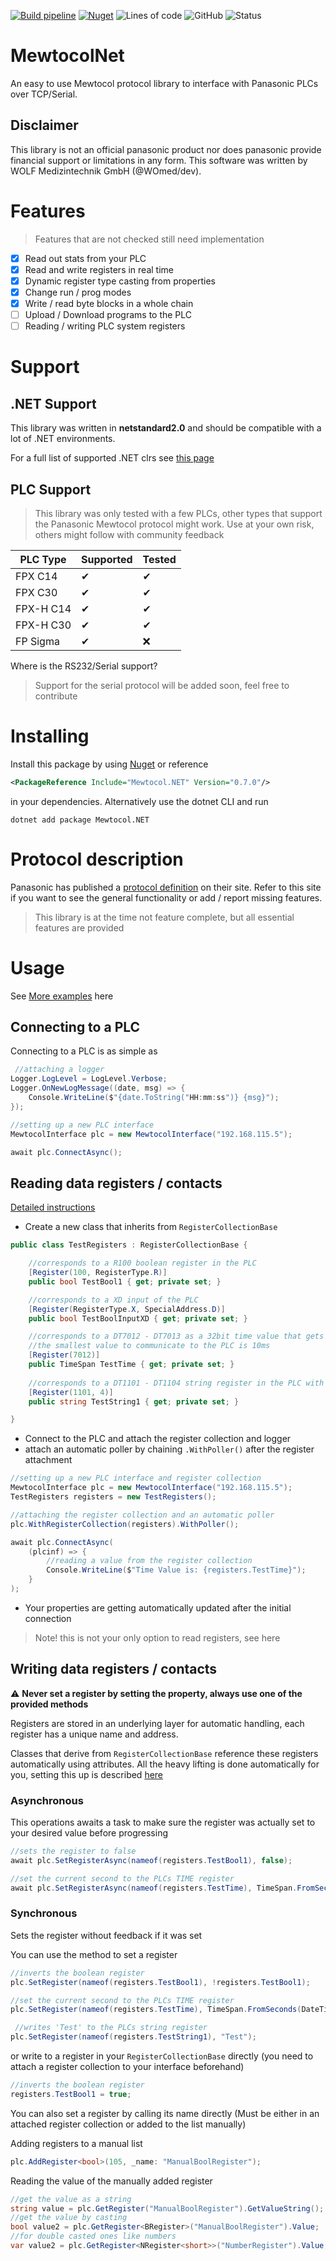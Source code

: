 [![Build pipeline](https://github.com/WOmed/MewtocolNet/actions/workflows/build-pipeline.yml/badge.svg)](https://github.com/WOmed/MewtocolNet/actions/workflows/build-pipeline.yml)
[![Nuget](https://img.shields.io/nuget/v/Mewtocol.NET)](https://www.nuget.org/packages/Mewtocol.NET)
![Lines of code](https://img.shields.io/tokei/lines/github/WOmed/MewtocolNet)
![GitHub](https://img.shields.io/github/license/WOmed/MewtocolNet)
![Status](https://img.shields.io/badge/Status-In%20dev-orange)

# MewtocolNet
An easy to use Mewtocol protocol library to interface with Panasonic PLCs over TCP/Serial.

## Disclaimer 
This library is not an official panasonic product nor does panasonic provide financial support or limitations in any form. 
This software was written by WOLF Medizintechnik GmbH (@WOmed/dev).

# Features

> Features that are not checked still need implementation

- [x] Read out stats from your PLC
- [x] Read and write registers in real time
- [x] Dynamic register type casting from properties
- [x] Change run / prog modes
- [x] Write / read byte blocks in a whole chain
- [ ] Upload / Download programs to the PLC
- [ ] Reading / writing PLC system registers

# Support

## .NET Support

This library was written in **netstandard2.0** and should be compatible with a lot of .NET environments.

For a full list of supported .NET clrs see [this page](https://docs.microsoft.com/de-de/dotnet/standard/net-standard?tabs=net-standard-2-0#select-net-standard-version)

## PLC Support

> This library was only tested with a few PLCs, other types that support the Panasonic Mewtocol protocol might work. 
> Use at your own risk, others might follow with community feedback

|PLC Type|Supported|Tested|
|--------|---------|------|
FPX C14  |✔        |✔   |
FPX C30  |✔        |✔   |
FPX-H C14|✔        |✔   |
FPX-H C30|✔        |✔   |
FP Sigma |✔        |❌  |

Where is the RS232/Serial support?

> Support for the serial protocol will be added soon, feel free to contribute

# Installing

Install this package by using [Nuget](https://www.nuget.org/packages/Mewtocol.NET) or reference 
```XML
<PackageReference Include="Mewtocol.NET" Version="0.7.0"/>
```
in your dependencies.
Alternatively use the dotnet CLI and run 
```Shell
dotnet add package Mewtocol.NET
```

# Protocol description

Panasonic has published a [protocol definition](https://mediap.industry.panasonic.eu/assets/custom-upload/Factory%20&%20Automation/PLC/Manuals/mn_all_plcs_mewtocol_user_pidsx_en.pdf) on their site.
Refer to this site if you want to see the general functionality or add / report missing features.

> This library is at the time not feature complete, but all essential features are provided

# Usage

See [More examples](/Examples) here

## Connecting to a PLC 

Connecting to a PLC is as simple as 

```C#
 //attaching a logger
Logger.LogLevel = LogLevel.Verbose;
Logger.OnNewLogMessage((date, msg) => {
    Console.WriteLine($"{date.ToString("HH:mm:ss")} {msg}");
});

//setting up a new PLC interface
MewtocolInterface plc = new MewtocolInterface("192.168.115.5");

await plc.ConnectAsync();
```

## Reading data registers / contacts

[Detailed instructions](https://github.com/WOmed/MewtocolNet/wiki/Attribute-handled-reading)

- Create a new class that inherits from `RegisterCollectionBase`

```C#
public class TestRegisters : RegisterCollectionBase {

    //corresponds to a R100 boolean register in the PLC
    [Register(100, RegisterType.R)]
    public bool TestBool1 { get; private set; }

    //corresponds to a XD input of the PLC
    [Register(RegisterType.X, SpecialAddress.D)]
    public bool TestBoolInputXD { get; private set; } 

    //corresponds to a DT7012 - DT7013 as a 32bit time value that gets parsed as a timespan (TIME)
    //the smallest value to communicate to the PLC is 10ms
    [Register(7012)]
    public TimeSpan TestTime { get; private set; }  
    
    //corresponds to a DT1101 - DT1104 string register in the PLC with (STRING[4])
    [Register(1101, 4)]
    public string TestString1 { get; private set; }

}
```

- Connect to the PLC and attach the register collection and logger
- attach an automatic poller by chaining `.WithPoller()` after the register attachment

```C#
//setting up a new PLC interface and register collection
MewtocolInterface plc = new MewtocolInterface("192.168.115.5");
TestRegisters registers = new TestRegisters();

//attaching the register collection and an automatic poller
plc.WithRegisterCollection(registers).WithPoller();

await plc.ConnectAsync(
    (plcinf) => {
        //reading a value from the register collection
        Console.WriteLine($"Time Value is: {registers.TestTime}");
    }
);
```
- Your properties are getting automatically updated after the initial connection

> Note! this is not your only option to read registers, see here

## Writing data registers / contacts

⚠ **Never set a register by setting the property, always use one of the provided methods**

Registers are stored in an underlying layer for automatic handling, each register has a unique name and address.

Classes that derive from `RegisterCollectionBase` reference these registers automatically using attributes. 
All the heavy lifting is done automatically for you, setting this up is described [here](https://github.com/WOmed/MewtocolNet/wiki/Attribute-handled-reading)

### Asynchronous

This operations awaits a task to make sure the register was actually set to your desired value before progressing

```C#
//sets the register to false
await plc.SetRegisterAsync(nameof(registers.TestBool1), false);

//set the current second to the PLCs TIME register
await plc.SetRegisterAsync(nameof(registers.TestTime), TimeSpan.FromSeconds(DateTime.Now.Second));
```

### Synchronous

Sets the register without feedback if it was set

You can use the method to set a register

```C#
//inverts the boolean register
plc.SetRegister(nameof(registers.TestBool1), !registers.TestBool1);

//set the current second to the PLCs TIME register
plc.SetRegister(nameof(registers.TestTime), TimeSpan.FromSeconds(DateTime.Now.Second));

 //writes 'Test' to the PLCs string register
plc.SetRegister(nameof(registers.TestString1), "Test");
```

or write to a register in your `RegisterCollectionBase` directly (you need to attach a register collection to your interface beforehand)

```C#
//inverts the boolean register
registers.TestBool1 = true;
```

You can also set a register by calling its name directly (Must be either in an attached register collection or added to the list manually)

Adding registers to a manual list
```C#
plc.AddRegister<bool>(105, _name: "ManualBoolRegister");
```

Reading the value of the manually added register
```C#
//get the value as a string
string value = plc.GetRegister("ManualBoolRegister").GetValueString();
//get the value by casting
bool value2 = plc.GetRegister<BRegister>("ManualBoolRegister").Value;
//for double casted ones like numbers
var value2 = plc.GetRegister<NRegister<short>>("NumberRegister").Value;
```
